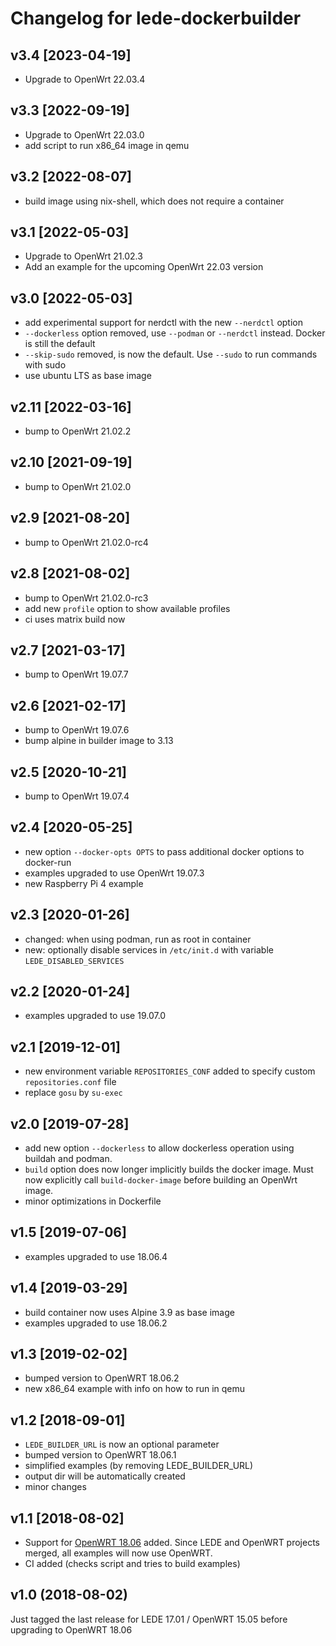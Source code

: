 # Changelog for lede-dockerbuilder

## v3.4 [2023-04-19]

* Upgrade to OpenWrt 22.03.4
 
## v3.3 [2022-09-19]

* Upgrade to OpenWrt 22.03.0
* add script to run x86_64 image in qemu

## v3.2 [2022-08-07]

* build image using nix-shell, which does not require a container

## v3.1 [2022-05-03]

* Upgrade to OpenWrt 21.02.3
* Add an example for the upcoming OpenWrt 22.03 version

## v3.0 [2022-05-03]

* add experimental support for nerdctl with the new `--nerdctl` option
* `--dockerless` option removed, use `--podman` or `--nerdctl` instead.
  Docker is still the default
* `--skip-sudo` removed, is now the default. Use `--sudo` to run commands with
  sudo
* use ubuntu LTS as base image

## v2.11 [2022-03-16]

* bump to OpenWrt 21.02.2

## v2.10 [2021-09-19]

* bump to OpenWrt 21.02.0

## v2.9 [2021-08-20]

* bump to OpenWrt 21.02.0-rc4

## v2.8 [2021-08-02]

* bump to OpenWrt 21.02.0-rc3
* add new `profile` option to show available profiles
* ci uses matrix build now

## v2.7 [2021-03-17] 

* bump to OpenWrt 19.07.7

## v2.6 [2021-02-17] 

* bump to OpenWrt 19.07.6
* bump alpine in builder image to 3.13

## v2.5 [2020-10-21]

* bump to OpenWrt 19.07.4

## v2.4 [2020-05-25]

* new option `--docker-opts OPTS` to pass additional docker options to docker-run
* examples upgraded to use OpenWrt 19.07.3
* new Raspberry Pi 4 example

## v2.3 [2020-01-26]

* changed: when using podman, run as root in container
* new: optionally disable services in `/etc/init.d` with variable `LEDE_DISABLED_SERVICES`

## v2.2 [2020-01-24]

* examples upgraded to use 19.07.0
 
## v2.1 [2019-12-01]

* new environment variable `REPOSITORIES_CONF` added to specify custom
  `repositories.conf` file
* replace `gosu` by `su-exec`

## v2.0 [2019-07-28]

* add new option `--dockerless` to allow dockerless operation using buildah
  and podman. 
* `build` option does now longer implicitly builds the docker image. Must now
  explicitly call `build-docker-image` before building an OpenWrt image.
* minor optimizations in Dockerfile

## v1.5 [2019-07-06]

* examples upgraded to use 18.06.4

## v1.4 [2019-03-29]

* build container now uses Alpine 3.9 as base image
* examples upgraded to use 18.06.2 

## v1.3 [2019-02-02]

* bumped version to OpenWRT 18.06.2
* new x86_64 example with info on how to run in qemu

## v1.2 [2018-09-01]

* `LEDE_BUILDER_URL` is now an optional parameter
* bumped version to OpenWRT 18.06.1
* simplified examples (by removing LEDE_BUILDER_URL)
* output dir will be automatically created
* minor changes

## v1.1 [2018-08-02] 

* Support for [OpenWRT 18.06](https://openwrt.org/releases/18.06/notes-18.06.0) added.
  Since LEDE and OpenWRT projects merged, all examples will now use OpenWRT.
* CI added (checks script and tries to build examples)

## v1.0 (2018-08-02)

Just tagged the last release for LEDE 17.01 / OpenWRT 15.05 before upgrading
to OpenWRT 18.06

